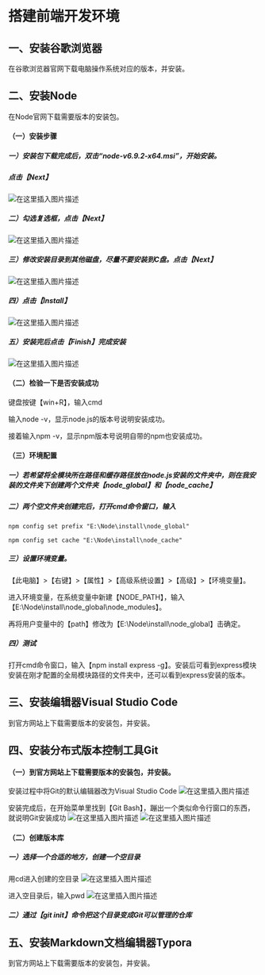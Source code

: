 # 搭建前端开发环境

## 一、安装谷歌浏览器

在谷歌浏览器官网下载电脑操作系统对应的版本，并安装。

## 二、安装Node

在Node官网下载需要版本的安装包。

#### （一）安装步骤

##### 一）安装包下载完成后，双击“node-v6.9.2-x64.msi”，开始安装。

##### 点击【Next】

![在这里插入图片描述](https://img-blog.csdnimg.cn/20200925160112609.png?x-oss-process=image/watermark,type_ZmFuZ3poZW5naGVpdGk,shadow_10,text_aHR0cHM6Ly9ibG9nLmNzZG4ubmV0L3FxXzQ0Nzg3NTc5,size_16,color_FFFFFF,t_70#pic_center)


##### 二）勾选复选框，点击【Next】
![在这里插入图片描述](https://img-blog.csdnimg.cn/20200925160141141.png?x-oss-process=image/watermark,type_ZmFuZ3poZW5naGVpdGk,shadow_10,text_aHR0cHM6Ly9ibG9nLmNzZG4ubmV0L3FxXzQ0Nzg3NTc5,size_16,color_FFFFFF,t_70#pic_center)


##### 三）修改安装目录到其他磁盘，尽量不要安装到C盘。点击【Next】
![在这里插入图片描述](https://img-blog.csdnimg.cn/20200925160247840.png?x-oss-process=image/watermark,type_ZmFuZ3poZW5naGVpdGk,shadow_10,text_aHR0cHM6Ly9ibG9nLmNzZG4ubmV0L3FxXzQ0Nzg3NTc5,size_16,color_FFFFFF,t_70#pic_center)


##### 四）点击【Install】
![在这里插入图片描述](https://img-blog.csdnimg.cn/20200925160321413.png?x-oss-process=image/watermark,type_ZmFuZ3poZW5naGVpdGk,shadow_10,text_aHR0cHM6Ly9ibG9nLmNzZG4ubmV0L3FxXzQ0Nzg3NTc5,size_16,color_FFFFFF,t_70#pic_center)


##### 五）安装完后点击【Finish】完成安装
![在这里插入图片描述](https://img-blog.csdnimg.cn/20200925160334729.png?x-oss-process=image/watermark,type_ZmFuZ3poZW5naGVpdGk,shadow_10,text_aHR0cHM6Ly9ibG9nLmNzZG4ubmV0L3FxXzQ0Nzg3NTc5,size_16,color_FFFFFF,t_70#pic_center)


#### （二）检验一下是否安装成功

键盘按键【win+R】，输入cmd

输入node -v，显示node.js的版本号说明安装成功。

接着输入npm -v，显示npm版本号说明自带的npm也安装成功。

#### （三）环境配置

##### 一）若希望将全模块所在路径和缓存路径放在node.js安装的文件夹中，则在我安装的文件夹下创建两个文件夹【node_global】和【node_cache】


##### 二）两个空文件夹创建完后，打开cmd命令窗口，输入

```
npm config set prefix "E:\Node\install\node_global"
```

```
npm config set cache "E:\Node\install\node_cache"
```

##### 三）设置环境变量。

【此电脑】>【右键】>【属性】>【高级系统设置】>【高级】>【环境变量】。

进入环境变量，在系统变量中新建【NODE_PATH】，输入【E:\Node\install\node_global\node_modules】。

再将用户变量中的【path】修改为【E:\Node\install\node_global】击确定。

##### 四）测试

打开cmd命令窗口，输入【npm install express -g】。安装后可看到express模块安装在刚才配置的全局模块路径的文件夹中，还可以看到express安装的版本。

## 三、安装编辑器Visual Studio Code

到官方网站上下载需要版本的安装包，并安装。

## 四、安装分布式版本控制工具Git

#### （一）到官方网站上下载需要版本的安装包，并安装。

安装过程中将Git的默认编辑器改为Visual Studio Code
![在这里插入图片描述](https://img-blog.csdnimg.cn/20200925160438282.png?x-oss-process=image/watermark,type_ZmFuZ3poZW5naGVpdGk,shadow_10,text_aHR0cHM6Ly9ibG9nLmNzZG4ubmV0L3FxXzQ0Nzg3NTc5,size_16,color_FFFFFF,t_70#pic_center)


安装完成后，在开始菜单里找到【Git Bash】，蹦出一个类似命令行窗口的东西，就说明Git安装成功
![在这里插入图片描述](https://img-blog.csdnimg.cn/20200925160452604.png#pic_center)
![在这里插入图片描述](https://img-blog.csdnimg.cn/20200925160524853.png?x-oss-process=image/watermark,type_ZmFuZ3poZW5naGVpdGk,shadow_10,text_aHR0cHM6Ly9ibG9nLmNzZG4ubmV0L3FxXzQ0Nzg3NTc5,size_16,color_FFFFFF,t_70#pic_center)


#### （二）创建版本库

##### 一）选择一个合适的地方，创建一个空目录

用cd进入创建的空目录
![在这里插入图片描述](https://img-blog.csdnimg.cn/20200925160549700.png#pic_center)


进入空目录后，输入pwd
![在这里插入图片描述](https://img-blog.csdnimg.cn/20200925160601326.png#pic_center)


##### 二）通过【git init】命令把这个目录变成Git可以管理的仓库

## 五、安装Markdown文档编辑器Typora

到官方网站上下载需要版本的安装包，并安装。
